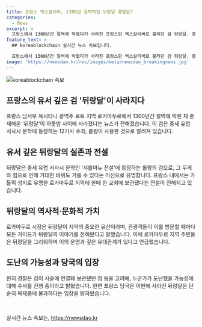```yaml
---
title: 프랑스 엑스칼리버, 1300년 절벽박힌 뒤랑달 행방은?
categories:
  - News
excerpt: >
  프랑스에서 1300년간 절벽에 박혔다가 사라진 프랑스판 엑스칼리버로 불리던 검 뒤랑달. 중세 유럽 서사시 문학에서 등장하는 이 검은 하룻밤 사이에 사라졌고, 경찰이 수사에 착수했다. 이 검은 롤랑이 지닌 무기로, 전설에 따르면 롤랑이 죽음의 순간 절벽을 향해 던져 박힌 것으로 전해진다. 이번 사건으로 인해 지역 주민들은 물론 관광객들의 호기심이 폭발하고 있다. 현지 경찰은 도난 가능성을 살펴가고 있으며, 프랑스 당국은 해당 검이 복제라고 주장했었다.
feature_text: >
  ## koreablockchain 실시간 뉴스 속보입니다.

  프랑스에서 1300년간 절벽에 박혔다가 사라진 프랑스판 엑스칼리버로 불리던 검 뒤랑달. 중세 유럽 서사시 문학에서 등장하는 이 검은 하룻밤 사이에 사라졌고, 경찰이 수사에 착수했다. 이 검은 롤랑이 지닌 무기로, 전설에 따르면 롤랑이 죽음의 순간 절벽을 향해 던져 박힌 것으로 전해진다. 이번 사건으로 인해 지역 주민들은 물론 관광객들의 호기심이 폭발하고 있다. 현지 경찰은 도난 가능성을 살펴가고 있으며, 프랑스 당국은 해당 검이 복제라고 주장했었다.
image: 'https://newsdao.kr/res/images/meta/newsdao_breakingnews.jpg'
---
```


<p><img src="https://newsdao.kr/res/images/meta/newsdao_breakingnews.jpg" alt="koreablockchain 속보" /></p>

<h2 data-ke-size="size26">프랑스의 유서 깊은 검 '뒤랑달'이 사라지다</h2>

<p data-ke-size="size16">프랑스 남서부 옥시타니 광역주 로트 지역 로카마두르에서 1300년간 절벽에 박힌 채 존재해온 '뒤랑달'이 하룻밤 사이에 사라졌다는 뉴스가 전해졌습니다. 이 검은 중세 유럽 서사시 문학에 등장하는 12기사 수좌, 롤랑이 사용한 것으로 알려져 있습니다.</p>

<h2 data-ke-size="size26">유서 깊은 뒤랑달의 실존과 전설</h2>

<p data-ke-size="size16">뒤랑달은 중세 유럽 서사시 문학인 '샤를마뉴 전설'에 등장하는 롤랑의 검으로, 그 무게와 힘으로 인해 거대한 바위도 가를 수 있다는 미신으로 유명합니다. 프랑스 내에서는 가톨릭 성지로 유명한 로카마두르 지역에 한때 한 교회에 보관됐다는 전설이 전해지고 있습니다.</p>

<h2 data-ke-size="size26">뒤랑달의 역사적·문화적 가치</h2>

<p data-ke-size="size16">로카마두르 시장은 뒤랑달이 지역의 중요한 유산이라며, 관광객들이 이를 방문할 때마다 모든 가이드가 뒤랑달의 이야기를 전해왔다고 말했습니다. 이에 로카마두르 지역 주민들은 뒤랑달을 그리워하며 이의 운명과 깊은 유대관계가 있다고 언급했습니다.</p>

<h2 data-ke-size="size26">도난의 가능성과 당국의 입장</h2>

<p data-ke-size="size16">현지 경찰은 검이 사슬에 연결돼 보관됐던 점 등을 고려해, 누군가가 도난했을 가능성에 대해 수사를 진행 중이라고 밝혔습니다. 한편 프랑스 당국은 이번에 사라진 뒤랑달은 단순히 복제품에 불과하다는 입장을 밝혀왔습니다.</p>

<p data-ke-size="size16">&nbsp;</p>
실시간 뉴스 속보는, <a href="https://newsdao.kr" rel="dofollow">https://newsdao.kr</a>


